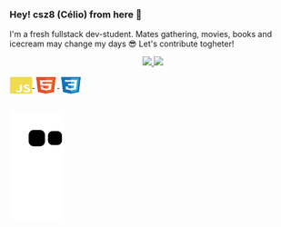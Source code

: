 ### Hey! csz8 (Célio) from here 👋

I'm a fresh fullstack dev-student. Mates gathering, movies, books and icecream may change my days 😎
Let's contribute togheter!

<div align="center">
  <a href="https://github.com/csz8">
  <img height="180em" src="https://github-readme-stats.vercel.app/api?username=csz8&show_icons=true&theme=dracula&include_all_commits=true&count_private=true"/>
  <img height="180em" src="https://github-readme-stats.vercel.app/api/top-langs/?username=csz8&layout=compact&langs_count=7&theme=dracula"/>
</div>
  
<div style="display: inline_block"><br>
  <img align="center" alt="csz8-Js" height="30" width="40" src="https://raw.githubusercontent.com/devicons/devicon/master/icons/javascript/javascript-plain.svg">
  <img align="center" alt="csz8-HTML" height="30" width="40" src="https://raw.githubusercontent.com/devicons/devicon/master/icons/html5/html5-original.svg">
  <img align="center" alt="csz8-CSS" height="30" width="40" src="https://raw.githubusercontent.com/devicons/devicon/master/icons/css3/css3-original.svg">
</div>
  
  ##
 
<div> 

  ![Snake animation](https://github.com/rafaballerini/rafaballerini/blob/output/github-contribution-grid-snake.svg)
 
</div>
